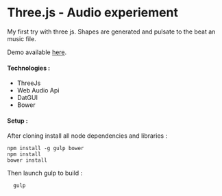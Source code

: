 # Three.js - Audio experiement
My first try with three js. Shapes are generated and pulsate to the beat an music file.

Demo available [here](http://lab.hengpatrick.fr/three-js-audio-experiment/).


#### Technologies :

* ThreeJs
* Web Audio Api
* DatGUI
* Bower


#### Setup :

After cloning install all node dependencies  and libraries :  
```shell
npm install -g gulp bower
npm install
bower install
```
Then launch gulp to build :  
```shell
  gulp
```
